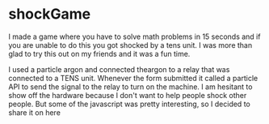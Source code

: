 # shockGame
I made a game where you have to solve math problems in 15 seconds and if you are unable to do this you got shocked by a tens unit. I was more than glad to try this out on my friends and it was a fun time.

I used a particle argon and connected theargon to a relay that was connected to a TENS unit. Whenever the form submitted it called a particle API to send the signal to the relay to turn on the machine. I am hesitant to show off the hardware because I don't want to help people shock other people. But some of the javascript was pretty interesting, so I decided to share it on here


